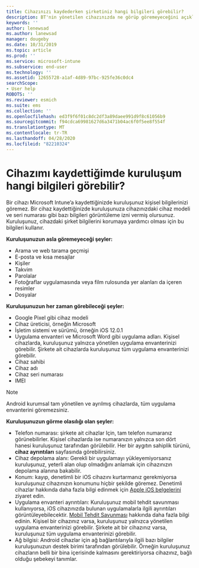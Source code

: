```yaml
---
title: Cihazınızı kaydederken şirketiniz hangi bilgileri görebilir?
description: BT'nin yönetilen cihazınızda ne görüp göremeyeceğini açıklar.
keywords: ''
author: lenewsad
ms.author: lanewsad
manager: dougeby
ms.date: 10/31/2019
ms.topic: article
ms.prod: ''
ms.service: microsoft-intune
ms.subservice: end-user
ms.technology: ''
ms.assetid: 12655728-a1af-4d89-97bc-925fe36c0dc4
searchScope:
- User help
ROBOTS: ''
ms.reviewer: esmich
ms.suite: ems
ms.collection: ''
ms.openlocfilehash: ed3f9f6f01c8dc2df3a89daee991d9f8c61056b9
ms.sourcegitcommit: f94cdca69981627d6a3471b04ac6f0f5ee8f554f
ms.translationtype: MT
ms.contentlocale: tr-TR
ms.lasthandoff: 04/28/2020
ms.locfileid: "82210324"
---
```

# <a name="what-information-can-my-organization-see-when-i-enroll-my-device"></a>Cihazımı kaydettiğimde kuruluşum hangi bilgileri görebilir?

Bir cihazı Microsoft Intune’a kaydettiğinizde kuruluşunuz kişisel bilgilerinizi göremez. Bir cihaz kaydettiğinizde kuruluşunuza cihazınızdaki cihaz modeli ve seri numarası gibi bazı bilgileri görüntüleme izni vermiş olursunuz. Kuruluşunuz, cihazdaki şirket bilgilerini korumaya yardımcı olması için bu bilgileri kullanır.

**Kuruluşunuzun asla göremeyeceği şeyler:**

- Arama ve web tarama geçmişi
- E-posta ve kısa mesajlar
- Kişiler
- Takvim
- Parolalar
- Fotoğraflar uygulamasında veya film rulosunda yer alanları da içeren resimler
- Dosyalar

**Kuruluşunuzun her zaman görebileceği şeyler:**

- Google Pixel gibi cihaz modeli
- Cihaz üreticisi, örneğin Microsoft
- İşletim sistemi ve sürümü, örneğin iOS 12.0.1
- Uygulama envanteri ve Microsoft Word gibi uygulama adları. Kişisel cihazlarda, kuruluşunuz yalnızca yönetilen uygulama envanterinizi görebilir. Şirkete ait cihazlarda kuruluşunuz tüm uygulama envanterinizi görebilir.
- Cihaz sahibi
- Cihaz adı
- Cihaz seri numarası
- IMEI

 > [!NOTE]
 > Android kurumsal tam yönetilen ve ayrılmış cihazlarda, tüm uygulama envanterini göremezsiniz.    
    
**Kuruluşunuzun görme olasılığı olan şeyler:**

- Telefon numarası: şirkete ait cihazlar Için, tam telefon numaranız görünebilirler. Kişisel cihazlarda ise numaranızın yalnızca son dört hanesi kuruluşunuz tarafından görülebilir. Her bir aygıtın sahiplik türünü, **cihaz ayrıntıları** sayfasında görebilirsiniz.
- Cihaz depolama alanı: Gerekli bir uygulamayı yükleyemiyorsanız kuruluşunuz, yeterli alan olup olmadığını anlamak için cihazınızın depolama alanına bakabilir.  
- Konum: kayıp, denetimli bir iOS cihazını kurtarmanız gerekmiyorsa kuruluşunuz cihazınızın konumunu hiçbir şekilde göremez. Denetimli cihazlar hakkında daha fazla bilgi edinmek için [Apple iOS belgelerini](https://go.microsoft.com/fwlink/?linkid=853816) ziyaret edin.  
- Uygulama envanteri ayrıntıları: Kuruluşunuz mobil tehdit savunması kullanıyorsa, iOS cihazınızda bulunan uygulamalarla ilgili ayrıntıları görüntüleyebilecektir. [Mobil Tehdit Savunması](set-up-mobile-threat-defense.md) hakkında daha fazla bilgi edinin. Kişisel bir cihazınız varsa, kuruluşunuz yalnızca yönetilen uygulama envanterinizi görebilir. Şirkete ait bir cihazınız varsa, kuruluşunuz tüm uygulama envanterinizi görebilir.
- Ağ bilgisi: Android cihazlar için ağ bağlantılarıyla ilgili bazı bilgiler kuruluşunuzun destek birimi tarafından görülebilir. Örneğin kuruluşunuz cihazların belli bir bina içerisinde kalmasını gerektiriyorsa cihazınız, bağlı olduğu şebekeyi tanımlar. 
